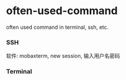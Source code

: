 # often-used-command
often used command in terminal, ssh, etc.

### SSH
软件: mobaxterm, new session, 输入用户名密码

### Terminal
